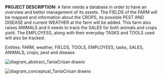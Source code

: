 **PROJECT DESCRIPTION:**
A farm needs a database in order to have an overview and better management of its assets. The FIELDS of the FARM will be mapped and information about the CROPS, its possible PEST AND DISEASE and current WEATHER at the farm will be added. This farm also raises ANIMALS and it needs to track the SALES for both animals and crops yield. The EMPLOYESS, along with their everyday TASKS and TOOLS used will also be tracked.

Entities: FARM, weather,
            FIELDS,
            TOOLS, EMPLOYEES, tasks,
            SALES, ANIMALS, crops,
                              pest and disease
                              
![diagram_abstract_TaniaCrisan drawio](https://github.com/user-attachments/assets/87d66b57-e0fe-46d6-a411-e282f5bde99f)



![diagram_conceptual_TaniaCrisan drawio](https://github.com/user-attachments/assets/693dccda-fa3a-4f19-95ec-7b59792d3101)
